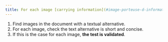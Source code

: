```yaml
---
title: For each image [carrying information](#image-porteuse-d-information) and having a [textual alternative](#alternative-textual-image), the [alternative textual](#alternative-textual-image ) is it [short and concise](#alternative-short-and-concise) (except in special cases)?
---
```


1. Find images in the document with a textual alternative.
2. For each image, check the text alternative is short and concise.
3. If this is the case for each image, **the test is validated**.
